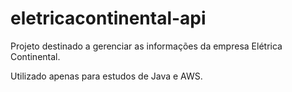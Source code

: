 # eletricacontinental-api

Projeto destinado a gerenciar as informações da empresa Elétrica Continental.

Utilizado apenas para estudos de Java e AWS.

